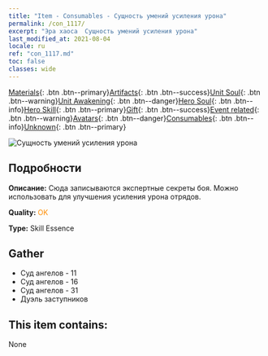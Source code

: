 ```yaml
---
title: "Item - Consumables - Сущность умений усиления урона"
permalink: /con_1117/
excerpt: "Эра хаоса  Сущность умений усиления урона"
last_modified_at: 2021-08-04
locale: ru
ref: "con_1117.md"
toc: false
classes: wide
---
```

 [Materials](/ItemsRU/){: .btn .btn--primary}[Artifacts](/ItemsRU/Artifacts/){: .btn .btn--success}[Unit Soul](/ItemsRU/UnitSoul/){: .btn .btn--warning}[Unit Awakening](/ItemsRU/UnitAwakening/){: .btn .btn--danger}[Hero Soul](/ItemsRU/HeroSoul/){: .btn .btn--info}[Hero Skill](/ItemsRU/HeroSkill/){: .btn .btn--primary}[Gift](/ItemsRU/Gift/){: .btn .btn--success}[Event related](/ItemsRU/Events/){: .btn .btn--warning}[Avatars](/ItemsRU/Avatars/){: .btn .btn--danger}[Consumables](/ItemsRU/Consumables/){: .btn .btn--info}[Unknown](/ItemsRU/Unknown/){: .btn .btn--primary}

 ![Сущность умений усиления урона](/images/t/i_7008.png)

## Подробности
 **Описание:** Сюда записываются экспертные секреты боя. Можно использовать для улучшения усиления урона отрядов.

 **Quality:** <span style="color: #FF8C00">OK</span>

 **Type:** Skill Essence

## Gather

*    Суд ангелов - 11 
*    Суд ангелов - 16 
*    Суд ангелов - 31 
*    Дуэль заступников 

## This item contains:

  None

